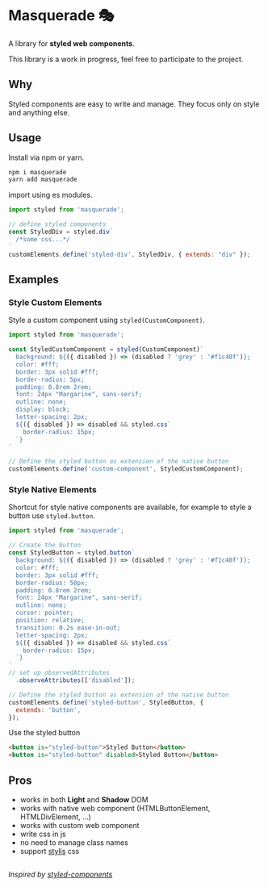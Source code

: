 # Masquerade 🎭
A library for __styled web components__.

This library is a work in progress, feel free to participate to the project.
## Why 
Styled components are easy to write and manage.
They focus only on style and anything else.

## Usage
Install via npm or yarn.
```bash
npm i masquerade
yarn add masquerade
```
import using es modules.
```javascript
import styled from 'masquerade';

// define styled components
const StyledDiv = styled.div`
  /*some css...*/
`
customElements.define('styled-div', StyledDiv, { extends: "div" });
```
## Examples
### Style Custom Elements
Style a custom component using `styled(CustomComponent)`.
```javascript
import styled from 'masquerade';

const StyledCustomComponent = styled(CustomComponent)`
  background: ${({ disabled }) => (disabled ? 'grey' : '#f1c40f')};
  color: #fff;
  border: 3px solid #fff;
  border-radius: 5px;
  padding: 0.8rem 2rem;
  font: 24px "Margarine", sans-serif;
  outline: none;
  display: block;
  letter-spacing: 2px;
  ${({ disabled }) => disabled && styled.css`
    border-radius: 15px;
  `}
`

// Define the styled button as extension of the native button
customElements.define('custom-component', StyledCustomComponent);

```
### Style Native Elements
Shortcut for style native components are available,
for example to style a button use `styled.button`.
```javascript
import styled from 'masquerade';

// Create the button
const StyledButton = styled.button`
  background: ${({ disabled }) => (disabled ? 'grey' : '#f1c40f')};
  color: #fff;
  border: 3px solid #fff;
  border-radius: 50px;
  padding: 0.8rem 2rem;
  font: 24px "Margarine", sans-serif;
  outline: none;
  cursor: pointer;
  position: relative;
  transition: 0.2s ease-in-out;
  letter-spacing: 2px;
  ${({ disabled }) => disabled && styled.css`
    border-radius: 15px;
  `}
`
// set up observedAttributes
  .observeAttributes(['disabled']);

// Define the styled button as extension of the native button
customElements.define('styled-button', StyledButton, {
  extends: 'button',
});
```
Use the styled button
```html
<button is="styled-button">Styled Button</button>
<button is="styled-button" disabled>Styled Button</button>
```
## Pros
* works in both **Light** and **Shadow** DOM
* works with native web component (HTMLButtonElement, HTMLDivElement, ...)
* works with custom web component 
* write css in js
* no need to manage class names
* support [stylis](https://github.com/thysultan/stylis.js) css
##
_Inspired by [styled-components](https://github.com/styled-components/styled-components])_


